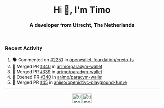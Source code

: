 <h1 align="center">Hi 👋, I'm Timo</h1>
<h3 align="center">A developer from Utrecht, The Netherlands</h3>
<br/>
<!-- https://github.com/rahuldkjain/github-profile-readme-generator --!>

<!--  <p align="left"><img src="https://github-readme-stats.vercel.app/api?username=timoglastra&show_icons=true&count_private=true&" alt="timoglastra" /></p> --!>

<!--
Github language stats
<p align="left"><img src="https://github-readme-stats.vercel.app/api/top-langs/?username=timoglastra&layout=compact" alt="timoglastra" /><p>
-->

<!-- Codestats language stats -->
<!-- <p align="left"><img src="https://codestats-readme.vercel.app/api/top-langs/?username=timoglastra&layout=compact&language_count=12" alt="timoglastra" /><p>    --!>
  
<h3>Recent Activity</h3>

<!--START_SECTION:activity-->
1. 🗣 Commented on [#2250](https://github.com/openwallet-foundation/credo-ts/pull/2250#issuecomment-2851054590) in [openwallet-foundation/credo-ts](https://github.com/openwallet-foundation/credo-ts)
2. 🎉 Merged PR [#340](https://github.com/animo/paradym-wallet/pull/340) in [animo/paradym-wallet](https://github.com/animo/paradym-wallet)
3. 🎉 Merged PR [#339](https://github.com/animo/paradym-wallet/pull/339) in [animo/paradym-wallet](https://github.com/animo/paradym-wallet)
4. 💪 Opened PR [#340](https://github.com/animo/paradym-wallet/pull/340) in [animo/paradym-wallet](https://github.com/animo/paradym-wallet)
5. 🎉 Merged PR [#45](https://github.com/animo/openid4vc-playground-funke/pull/45) in [animo/openid4vc-playground-funke](https://github.com/animo/openid4vc-playground-funke)
<!--END_SECTION:activity-->

---

<p align="center">
<a href="https://twitter.com/timoglastra" target="blank"><img align="center" src="https://cdn.jsdelivr.net/npm/simple-icons@3.0.1/icons/twitter.svg" alt="timoglastra" height="30" width="30" /></a>
<a href="https://linkedin.com/in/timoglastra" target="blank"><img align="center" src="https://cdn.jsdelivr.net/npm/simple-icons@3.0.1/icons/linkedin.svg" alt="timoglastra" height="30" width="30" /></a>
</p>



